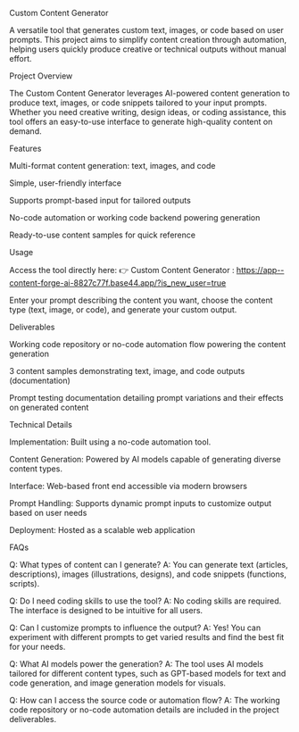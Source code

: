 Custom Content Generator

A versatile tool that generates custom text, images, or code based on user prompts. This project aims to simplify content creation through automation, helping users quickly produce creative or technical outputs without manual effort.

Project Overview

The Custom Content Generator leverages AI-powered content generation to produce text, images, or code snippets tailored to your input prompts. Whether you need creative writing, design ideas, or coding assistance, this tool offers an easy-to-use interface to generate high-quality content on demand.

Features

Multi-format content generation: text, images, and code

Simple, user-friendly interface

Supports prompt-based input for tailored outputs

No-code automation or working code backend powering generation

Ready-to-use content samples for quick reference

Usage

Access the tool directly here:
👉 Custom Content Generator : https://app--content-forge-ai-8827c77f.base44.app/?is_new_user=true

Enter your prompt describing the content you want, choose the content type (text, image, or code), and generate your custom output.

Deliverables

Working code repository or no-code automation flow powering the content generation

3 content samples demonstrating text, image, and code outputs (documentation)

Prompt testing documentation detailing prompt variations and their effects on generated content

Technical Details

Implementation: Built using a no-code automation tool.

Content Generation: Powered by AI models capable of generating diverse content types.

Interface: Web-based front end accessible via modern browsers

Prompt Handling: Supports dynamic prompt inputs to customize output based on user needs

Deployment: Hosted as a scalable web application

FAQs

Q: What types of content can I generate?
A: You can generate text (articles, descriptions), images (illustrations, designs), and code snippets (functions, scripts).

Q: Do I need coding skills to use the tool?
A: No coding skills are required. The interface is designed to be intuitive for all users.

Q: Can I customize prompts to influence the output?
A: Yes! You can experiment with different prompts to get varied results and find the best fit for your needs.

Q: What AI models power the generation?
A: The tool uses AI models tailored for different content types, such as GPT-based models for text and code generation, and image generation models for visuals.

Q: How can I access the source code or automation flow?
A: The working code repository or no-code automation details are included in the project deliverables.
